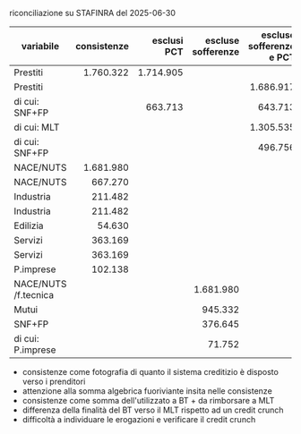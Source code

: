 
riconciliazione su STAFINRA del 2025-06-30



|variabile           |consistenze |esclusi PCT|escluse sofferenze|escluse sofferenze e PCT|tavola  |filtri            |
|---------           |-----------:|----------:|-----------------:|-----------------------:|--------|------------------|
|Prestiti            |1.760.322   |1.714.905  |                  |                        |TFR40020| 52000700/10777789|
|Prestiti            |            |           |                  |1.686.917               |        |                  |
| di cui: SNF+FP     |            |  663.713  |                  |  643.713               |        |                  |
|di cui: MLT         |            |           |                  |1.305.535               |        |                  |
|   di cui: SNF+FP   |            |           |                  |  496.756               |        |                  |
|NACE/NUTS           |1.681.980   |           |                  |                        |TFR20232|     1005009+SBI42|
|NACE/NUTS           |667.270     |           |                  |                        |TFR20232|     1004999+SBI25|
|Industria           |211.482     |           |                  |                        |TFR20255|         B:E+SBI25|
|Industria           |211.482     |           |                  |                        |TFR20232|     1005001+SBI25|
|Edilizia            |54.630      |           |                  |                        |TFR20232|           F+SBI25|
|Servizi             |363.169     |           |                  |                        |TFR20232| G:N+1000074+SBI25|
|Servizi             |363.169     |           |                  |                        |TFR20232|     1005003+SBI25|
|P.imprese           |102.138     |           |                  |                        |TFR20232|             SBI33|
|NACE/NUTS /f.tecnica|            |           |1.681.980         |                        |TFR20281|997+SBI42+52000700|
|Mutui               |            |           |945.332           |                        |TFR20281|997+SBI42+5800526 |
|SNF+FP              |            |           |376.645           |                        |TFR20281|997+SBI25+5800526 |
|di cui: P.imprese   |            |           |71.752            |                        |TFR20281|997+SBI33+5800526 |




- consistenze come fotografia di quanto il sistema creditizio è disposto verso i prenditori
- attenzione alla somma algebrica fuoriviante insita nelle consistenze
- consistenze come somma dell'utilizzato a BT + da rimborsare a MLT
- differenza della finalità del BT verso il MLT rispetto ad un credit crunch
- difficoltà a individuare le erogazioni e verificare il credit crunch
